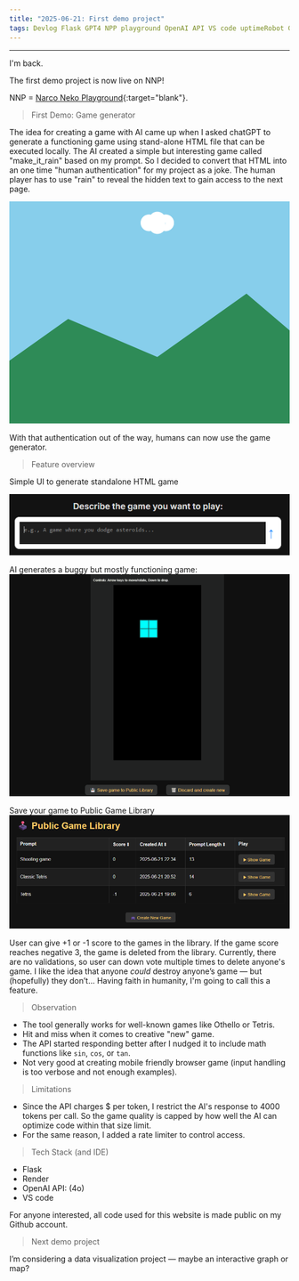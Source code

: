 ```yaml
---
title: "2025-06-21: First demo project"
tags: Devlog Flask GPT4 NPP playground OpenAI API VS code uptimeRobot Game Genetor demo vibe_coding
---
```


-----------------------------

I'm back. 

The first demo project is now live on NNP!

NNP = [Narco Neko Playground](https://narco-neko-playground.onrender.com/){:target="blank"}. 


>First Demo: Game generator

The idea for creating a game with AI came up when I asked chatGPT to generate a functioning game using stand-alone HTML file that can be executed locally. 
The AI created a simple but interesting game called "make_it_rain" based on my prompt. So I decided to convert that HTML into an one time "human authentication" for my project as a joke. The human player has to use "rain" to reveal the hidden text to gain access to the next page. 


![Alt Text](\asset\recording\2025_06\make_it_rain.gif)

With that authentication out of the way, humans can now use the game generator. 

>Feature overview

Simple UI to generate standalone HTML game

![Alt Text](\asset\recording\2025_06\game_generator_prompt_screen.png)

AI generates a buggy but mostly functioning game: 
![Alt Text](\asset\recording\2025_06\game_generator_tetris.gif)

Save your game to Public Game Library
![Alt Text](\asset\recording\2025_06\game_generator_public_library.png)

User can give +1 or -1 score to the games in the library. If the game score reaches negative 3, the game is deleted from the library. Currently, there are no validations, so user can down vote multiple times to delete anyone's game. I like the idea that anyone *could* destroy anyone’s game — but (hopefully) they don’t... Having faith in humanity, I'm going to call this a feature.

> Observation

- The tool generally works for well-known games like Othello or Tetris.
- Hit and miss when it comes to creative "new" game. 
- The API started responding better after I nudged it to include math functions like `sin`, `cos`, or `tan`.
- Not very good at creating mobile friendly browser game (input handling is too verbose and not enough examples).

> Limitations

- Since the API charges $ per token, I restrict the AI's response to 4000 tokens per call. So the game quality is capped by how well the AI can optimize code within that size limit.
- For the same reason, I added a rate limiter to control access.

>Tech Stack (and IDE)

 - Flask
 - Render 
 - OpenAI API: (4o)
 - VS code

For anyone interested, all code used for this website is made public on my Github account.

> Next demo project

I’m considering a data visualization project — maybe an interactive graph or map?